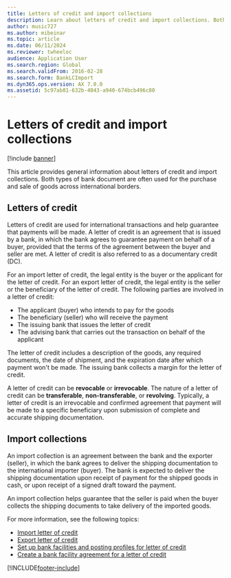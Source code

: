 ```yaml
---
title: Letters of credit and import collections
description: Learn about letters of credit and import collections. Both types of bank document are often used for the purchase and sale of goods across international borders.
author: music727
ms.author: mibeinar
ms.topic: article
ms.date: 06/11/2024
ms.reviewer: twheeloc
audience: Application User
ms.search.region: Global
ms.search.validFrom: 2016-02-28
ms.search.form: BankLCImport
ms.dyn365.ops.version: AX 7.0.0
ms.assetid: 5c97ab81-632b-4043-a940-674bcb496c80
---
```


# Letters of credit and import collections

[!include [banner](../includes/banner.md)]

This article provides general information about letters of credit and import collections. Both types of bank document are often used for the purchase and sale of goods across international borders.

## Letters of credit

Letters of credit are used for international transactions and help guarantee that payments will be made. A letter of credit is an agreement that is issued by a bank, in which the bank agrees to guarantee payment on behalf of a buyer, provided that the terms of the agreement between the buyer and seller are met. A letter of credit is also referred to as a documentary credit (DC).

For an import letter of credit, the legal entity is the buyer or the applicant for the letter of credit. For an export letter of credit, the legal entity is the seller or the beneficiary of the letter of credit. The following parties are involved in a letter of credit:

-   The applicant (buyer) who intends to pay for the goods
-   The beneficiary (seller) who will receive the payment
-   The issuing bank that issues the letter of credit
-   The advising bank that carries out the transaction on behalf of the applicant

The letter of credit includes a description of the goods, any required documents, the date of shipment, and the expiration date after which payment won't be made. The issuing bank collects a margin for the letter of credit. 

A letter of credit can be **revocable** or **irrevocable**. The nature of a letter of credit can be **transferable**, **non-transferable**, or **revolving**. Typically, a letter of credit is an irrevocable and confirmed agreement that payment will be made to a specific beneficiary upon submission of complete and accurate shipping documentation.

## Import collections
An import collection is an agreement between the bank and the exporter (seller), in which the bank agrees to deliver the shipping documentation to the international importer (buyer). The bank is expected to deliver the shipping documentation upon receipt of payment for the shipped goods in cash, or upon receipt of a signed draft toward the payment. 

An import collection helps guarantee that the seller is paid when the buyer collects the shipping documents to take delivery of the imported goods.


For more information, see the following topics:
-   [Import letter of credit](tasks/import-letter-credit.md)
-   [Export letter of credit](tasks/export-letter-credit.md)
-   [Set up bank facilities and posting profiles for letter of credit](tasks/set-up-bank-facilities-posting-profiles-letter-credit.md)
-   [Create a bank facility agreement for a letter of credit](tasks/create-bank-facility-agreement-letter-credit.md)


[!INCLUDE[footer-include](../../includes/footer-banner.md)]
